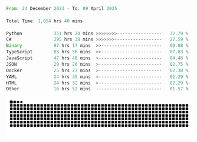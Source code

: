 <!--START_SECTION:waka-->

```rust
From: 24 December 2023 - To: 09 April 2025

Total Time: 1,054 hrs 40 mins

Python            351 hrs 20 mins >>>>>>>>-----------------   32.79 %
C#                295 hrs 38 mins >>>>>>>------------------   27.59 %
Binary            97 hrs 17 mins  >>-----------------------   09.08 %
TypeScript        83 hrs 56 mins  >>-----------------------   07.83 %
JavaScript        47 hrs 48 mins  >------------------------   04.46 %
JSON              29 hrs 26 mins  >------------------------   02.75 %
Docker            25 hrs 27 mins  >------------------------   02.38 %
YAML              24 hrs 35 mins  >------------------------   02.29 %
HTML              24 hrs 32 mins  >------------------------   02.29 %
Other             16 hrs 52 mins  -------------------------   01.57 %
```

<!--END_SECTION:waka-->


<picture>
  <source media="(prefers-color-scheme: dark)" srcset="https://raw.githubusercontent.com/jeerawut97/jeerawut97/output/github-contribution-grid-snake.svg">
  <img alt="github contribution grid snake animation" src="https://raw.githubusercontent.com/jeerawut97/jeerawut97/output/github-contribution-grid-snake.svg">
</picture>
